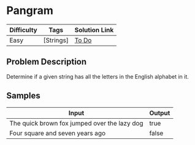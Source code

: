# Pangram

| Difficulty | Tags | Solution Link
| --- | --- | --- | 
| Easy | [Strings] | [To Do]() | 


## Problem Description

Determine if a given string has all the letters in the English alphabet in it.


## Samples

| Input | Output |
| --- | --- |
| The quick brown fox jumped over the lazy dog | true |
| Four square and seven years ago | false |
